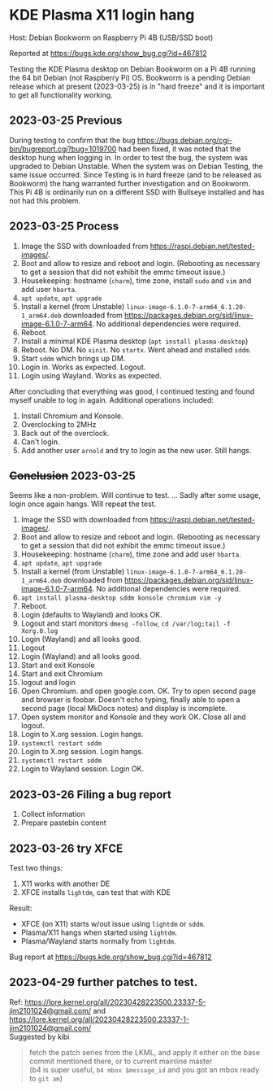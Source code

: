 # KDE Plasma X11 login hang

Host: Debian Bookworm on Raspberry Pi 4B (USB/SSD boot)

Reported at <https://bugs.kde.org/show_bug.cgi?id=467812>

Testing the KDE Plasma desktop on Debian Bookworm on a Pi 4B running the 64 bit Debian (not Raspberry Pi) OS. Bookworm is a pending Debian release which at present (2023-03-25) is in "hard freeze" and it is important to get all functionality working.

## 2023-03-25 Previous

During testing to confirm that the bug <https://bugs.debian.org/cgi-bin/bugreport.cgi?bug=1019700> had been fixed, it was noted that the desktop hung when logging in. In order to test the bug, the system was upgraded to Debian Unstable. When the system was on Debian Testing, the same issue occurred. Since Testing is in hard freeze (and to be released as Bookworm) the hang warranted further investigation  and on Bookworm. This Pi 4B is ordinarily run on a different SSD with Bullseye installed and has not had this problem.

## 2023-03-25 Process

1. Image the SSD with  downloaded from <https://raspi.debian.net/tested-images/>.
1. Boot and allow to resize and reboot and login. (Rebooting as necessary to get a session that did not exhibit the emmc timeout issue.)
1. Housekeeping: hostname (`charm`), time zone, install `sudo` and `vim` and add user `hbarta`.
1. `apt update`, `apt upgrade`
1. Install a kernel (from Unstable) `linux-image-6.1.0-7-arm64_6.1.20-1_arm64.deb` downloaded from <https://packages.debian.org/sid/linux-image-6.1.0-7-arm64>. No additional dependencies were required.
1. Reboot.
1. Install a minimal KDE Plasma desktop (`apt install plasma-desktop`)
1. Reboot. No DM. No `xinit`. No `startx`. Went ahead and installed `sddm`.
1. Start `sddm` which brings up DM.
1. Login in. Works as expected. Logout.
1. Login using Wayland. Works as expected.

After concluding that everything was good, I continued testing and found myself unable to log in again. Additional operations included:

1. Install Chromium and Konsole.
1. Overclocking to 2MHz
1. Back out of the overclock.
1. Can't login.
1. Add another user `arnold` and try to login as the new user. Still hangs.

## ~~Conclusion~~ 2023-03-25

Seems like a non-problem. Will continue to test. ... Sadly after some usage, login once again hangs. Will repeat the test.

1. Image the SSD with  downloaded from <https://raspi.debian.net/tested-images/>.
1. Boot and allow to resize and reboot and login. (Rebooting as necessary to get a session that did not exhibit the emmc timeout issue.)
1. Housekeeping: hostname (`charm`), time zone and add user `hbarta`.
1. `apt update`, `apt upgrade`
1. Install a kernel (from Unstable) `linux-image-6.1.0-7-arm64_6.1.20-1_arm64.deb` downloaded from <https://packages.debian.org/sid/linux-image-6.1.0-7-arm64>. No additional dependencies were required.
1. `apt install plasma-desktop sddm konsole chromium vim -y`
1. Reboot.
1. Login (defaults to Wayland) and looks OK.
1. Logout and start monitors `dmesg -follow`, `cd /var/log;tail -f Xorg.0.log`
1. Login (Wayland) and all looks good.
1. Logout
1. Login (Wayland) and all looks good.
1. Start and exit Konsole
1. Start and exit Chromium
1. logout and login
1. Open Chromium. and open google.com. OK. Try to open second page and browser is foobar. Doesn't echo typing, finally able to open a second page (local MkDocs notes) and display is incomplete.
1. Open system monitor and Konsole and they work OK. Close all and logout.
1. Login to X.org session. Login hangs.
1. `systemctl restart sddm`
1. Login to X.org session. Login hangs.
1. `systemctl restart sddm`
1. Login to Wayland session. Login OK.

## 2023-03-26 Filing a bug report

1. Collect information
1. Prepare pastebin content

## 2023-03-26 try XFCE

Test two things:

1. X11 works with another DE
1. XFCE installs `lightdm`, can test that with KDE

Result: 

* XFCE (on X11) starts w/out issue using `lightdm` or `sddm`. 
* Plasma/X11 hangs when started using `lightdm`.
* Plasma/Wayland starts normally from `lightdm`.

Bug report at <https://bugs.kde.org/show_bug.cgi?id=467812>

## 2023-04-29 further patches to test.

Ref: <https://lore.kernel.org/all/20230428223500.23337-5-jim2101024@gmail.com/> and <https://lore.kernel.org/all/20230428223500.23337-1-jim2101024@gmail.com/>  
Suggested by kibi 

> fetch the patch series from the LKML, and apply it either on the base commit mentioned there, or to current mainline master  
>(b4 is super useful, `b4 mbox $message_id` and you got an mbox ready to `git am`)
